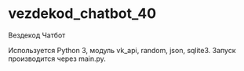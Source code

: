 # vezdekod_chatbot_40
Вездекод Чатбот

Используется Python 3, модуль vk_api, random, json, sqlite3. Запуск производится через main.py.
